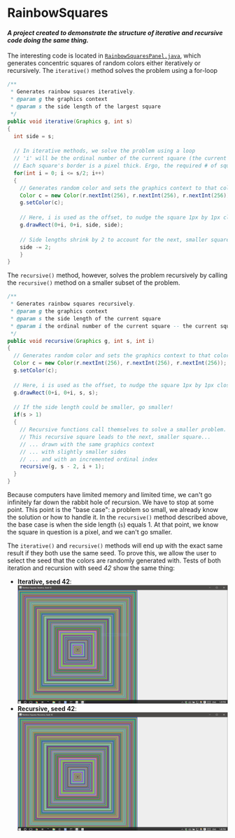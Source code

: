 # RainbowSquares
#### *A project created to demonstrate the structure of iterative and recursive code doing the same thing.*
 
 
The interesting code is located in [`RainbowSquaresPanel.java`](https://github.com/BenDMyers/RainbowSquares/blob/master/RainbowSquaresPanel.java), which generates concentric squares of random colors either iteratively or recursively. The `iterative()` method solves the problem using a for-loop

```java
/**
 * Generates rainbow squares iteratively.
 * @param g the graphics context
 * @param s the side length of the largest square
 */
public void iterative(Graphics g, int s)
{
  int side = s;
    	
  // In iterative methods, we solve the problem using a loop
  // 'i' will be the ordinal number of the current square (the current square is the i-th square)
  // Each square's border is a pixel thick. Ergo, the required # of squares is s/2 (int division). Ergo, i goes to s/2.
  for(int i = 0; i <= s/2; i++)
  {
    // Generates random color and sets the graphics context to that color
    Color c = new Color(r.nextInt(256), r.nextInt(256), r.nextInt(256));
    g.setColor(c);
    		
    // Here, i is used as the offset, to nudge the square 1px by 1px closer to the center than the square before it
    g.drawRect(0+i, 0+i, side, side);
    		
    // Side lengths shrink by 2 to account for the next, smaller square
    side -= 2; 
    }
}
```

The `recursive()` method, however, solves the problem recursively by calling the `recursive()` method on a smaller subset of the problem. 

```java
/**
 * Generates rainbow squares recursively.
 * @param g the graphics context
 * @param s the side length of the current square
 * @param i the ordinal number of the current square -- the current square is the i-th one drawn
 */
public void recursive(Graphics g, int s, int i)
{
  // Generates random color and sets the graphics context to that color
  Color c = new Color(r.nextInt(256), r.nextInt(256), r.nextInt(256));
  g.setColor(c);
    	
  // Here, i is used as the offset, to nudge the square 1px by 1px closer to the center than the square before it
  g.drawRect(0+i, 0+i, s, s);
    	
  // If the side length could be smaller, go smaller!
  if(s > 1)
  {
    // Recursive functions call themselves to solve a smaller problem.
    // This recursive square leads to the next, smaller square...
    // ... drawn with the same graphics context
    // ... with slightly smaller sides
    // ... and with an incremented ordinal index
    recursive(g, s - 2, i + 1);
  }
}
```

Because computers have limited memory and limited time, we can't go infinitely far down the rabbit hole of recursion. We have to stop at some point. This point is the "base case": a problem so small, we already know the solution or how to handle it. In the `recursive()` method described above, the base case is when the side length (`s`) equals 1. At that point, we know the square in question is a pixel, and we can't go smaller.

The `iterative()` and `recursive()` methods will end up with the exact same result if they both use the same seed. To prove this, we allow the user to select the seed that the colors are randomly generated with. Tests of both iteration and recursion with seed *42* show the same thing:
* **Iterative, seed 42**:
![Iterative, seed 42](https://github.com/BenDMyers/RainbowSquares/blob/master/iterative42.PNG?raw=true "Iterative, seed 42")
* **Recursive, seed 42**:
![Recursive, seed 42](https://github.com/BenDMyers/RainbowSquares/blob/master/recursive42.PNG?raw=true "Recursive, seed 42")
